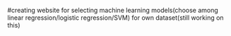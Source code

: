 #creating website for selecting machine learning models(choose among linear regression/logistic regression/SVM) for own dataset(still working on this)
